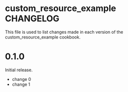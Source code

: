 # custom_resource_example CHANGELOG

This file is used to list changes made in each version of the custom_resource_example cookbook.

# 0.1.0

Initial release.

- change 0
- change 1

